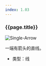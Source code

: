 ```yaml
---
index: 1.03
---
```

### {{page.title}}
![Single-Arrow][Single-Arrow-01]

一端有箭头的直线。

- 类型：线

[Single-Arrow-01]: {{site.baseurl}}/assets/components/single-arrow-01.png
